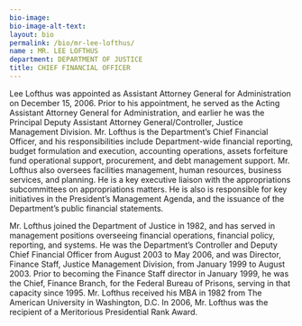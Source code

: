 ```yaml
---
bio-image:
bio-image-alt-text:
layout: bio
permalink: /bio/mr-lee-lofthus/
name : MR. LEE LOFTHUS
department: DEPARTMENT OF JUSTICE
title: CHIEF FINANCIAL OFFICER
---
```

   Lee Lofthus was appointed as Assistant Attorney General for Administration on December 15, 2006. Prior to his appointment, he served as the Acting Assistant Attorney General for Administration, and earlier he was the Principal Deputy Assistant Attorney General/Controller, Justice Management Division. Mr. Lofthus is the Department’s Chief Financial Officer, and his responsibilities include Department-wide financial reporting, budget formulation and execution, accounting operations, assets forfeiture fund operational support, procurement, and debt management support. Mr. Lofthus also oversees facilities management, human resources, business services, and planning. He is a key executive liaison with the appropriations subcommittees on appropriations matters. He is also is responsible for key initiatives in the President’s Management Agenda, and the issuance of the Department’s public financial statements.
             
   Mr. Lofthus joined the Department of Justice in 1982, and has served in management positions overseeing financial operations, financial policy, reporting, and systems. He was the Department’s Controller and Deputy Chief Financial Officer from August 2003 to May 2006, and was Director, Finance Staff, Justice Management Division, from January 1999 to August 2003. Prior to becoming the Finance Staff director in January 1999, he was the Chief, Finance Branch, for the Federal Bureau of Prisons, serving in that capacity since 1995. Mr. Lofthus received his MBA in 1982 from The American University in Washington, D.C. In 2006, Mr. Lofthus was the recipient of a Meritorious Presidential Rank Award.


